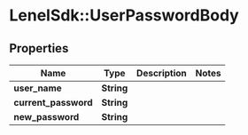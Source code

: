 # LenelSdk::UserPasswordBody

## Properties
Name | Type | Description | Notes
------------ | ------------- | ------------- | -------------
**user_name** | **String** |  | 
**current_password** | **String** |  | 
**new_password** | **String** |  | 

